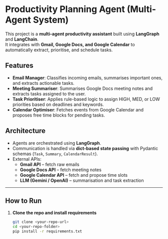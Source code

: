 # Productivity Planning Agent (Multi-Agent System)

This project is a **multi-agent productivity assistant** built using **LangGraph** and **LangChain**.  
It integrates with **Gmail, Google Docs, and Google Calendar** to automatically extract, prioritise, and schedule tasks.


## Features
- **Email Manager**: Classifies incoming emails, summarises important ones, and extracts actionable tasks.  
- **Meeting Summariser**: Summarises Google Docs meeting notes and extracts tasks assigned to the user.  
- **Task Prioritiser**: Applies rule-based logic to assign HIGH, MED, or LOW priorities based on deadlines and keywords.  
- **Calendar Optimiser**: Fetches events from Google Calendar and proposes free time blocks for pending tasks.  

## Architecture
- Agents are orchestrated using **LangGraph**.  
- Communication is handled via **dict-based state passing** with Pydantic schemas (`Task`, `Summary`, `CalendarResult`).  
- External APIs:
  - **Gmail API** – fetch raw emails  
  - **Google Docs API** – fetch meeting notes  
  - **Google Calendar API** – fetch and propose time slots  
  - **LLM (Gemini / OpenAI)** – summarisation and task extraction  

---

## How to Run

1. **Clone the repo and install requirements**  
   ```bash
   git clone <your-repo-url>
   cd <your-repo-folder>
   pip install -r requirements.txt
